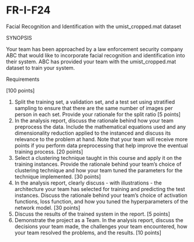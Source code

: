 # FR-I-F24
Facial Recognition and Identification with the umist_cropped.mat dataset

SYNOPSIS

Your team has been approached by a law enforcement security company ABC that would like to incorporate facial recognition and identification into their system. ABC has provided your team with the umist_cropped.mat dataset to train your system.

Requirements

[100 points]

<ol>
  
<li>Split the training set, a validation set, and a test set using stratified sampling to ensure that there are the same number of images per person in each set. Provide your rationale for the split ratio [5 points]</li>

<li>In the analysis report, discuss the rationale behind how your team preprocess the data. Include the mathematical equations used and any dimensionality reduction applied to the instanced and discuss its relevance to the problem at hand. Note that your team will receive more points if you perform data preprocessing that help improve the eventual training process. [20 points]</li>

<li>Select a clustering technique taught in this course and apply it on the training instances. Provide the rationale behind your team’s choice of clustering technique and how your team tuned the parameters for the technique implemented. [30 points]</li>

<li>In the analysis report, clearly discuss - with illustrations - the architecture your team has selected for training and predicting the test instances. Discuss the rationale behind your team’s choice of activation functions, loss function, and how you tuned the hyperparameters of the network model. [30 points]</li>

<li>Discuss the results of the trained system in the report. [5 points]</li>

<li>Demonstrate the project as a Team. In the analysis report, discuss the decisions your team made, the challenges your team encountered, how your team resolved the problems, and the results. [10 points]</li>
</ol>
